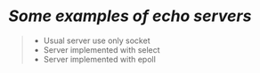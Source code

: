 # *Some examples of echo servers*

> - Usual server use only socket
> - Server implemented with select 
> - Server implemented with epoll
